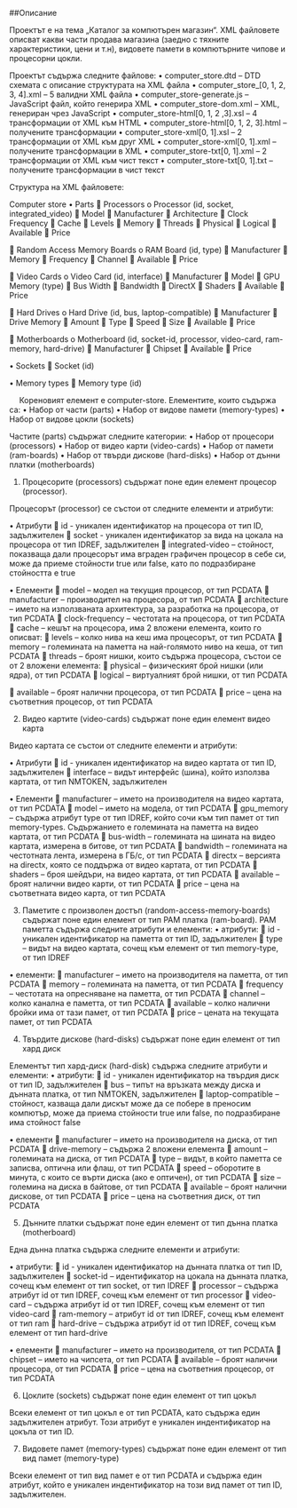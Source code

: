 ##Описание


Проектът е на тема „Каталог за компютърен магазин“. XML файловете описват какви части продава магазина (заедно с тяхните характеристики, цени и т.н), видовете памети  в компютърните чипове и процесорни цокли.


Проектът съдържа следните файлове:
•	computer_store.dtd – DTD схемата с описание структурата на XML файла
•	computer_store_[0, 1, 2, 3, 4].xml – 5 валидни XML файла
•	computer_store-generate.js – JavaScript файл, който генерира XML
•	computer_store-dom.xml – XML, генериран чрез JavaScript
•	computer_store-html[0, 1, 2 ,3].xsl – 4 трансформации от XML към HTML
•	computer_store-html[0, 1, 2, 3].html – получените трансформации
•	computer_store-xml[0, 1].xsl – 2 трансформации от XML към друг XML
•	computer_store-xml[0, 1].xml – получените трансформации в XML
•	computer_store-txt[0, 1].xml – 2 трансформации от XML към чист текст
•	computer_store-txt[0, 1].txt – получените трансформации в чист текст











Структура на XML файловете:

Computer store
•	Parts
	Processors 
o	Processor (id, socket, integrated_video)
	Model
	Manufacturer
	Architecture
	Clock Frequency
	Cache
	Levels
	Memory
	Threads
	Physical
	Logical
	Available
	Price


	Random Access Memory Boards
o	RAM Board (id, type)
	Manufacturer
	Memory
	Frequency
	Channel
	Available
	Price


	Video Cards
o	Video Card (id, interface)
	Manufacturer
	Model
	GPU Memory (type)
	Bus Width
	Bandwidth
	DirectX
	Shaders 
	Available
	Price



	Hard Drives
o	Hard Drive (id, bus, laptop-compatible)
	Manufacturer
	Drive Memory
	Amount
	Type
	Speed
	Size 
	Available
	Price

	Motherboards
o	Motherboard (id, socket-id, processor, video-card, ram-memory, hard-drive)
	Manufacturer
	Chipset
	Available
	Price

•	Sockets
	Socket (id)

•	Memory types
	Memory type (id)

 
Кореновият елемент е computer-store. Елементите, които съдържа са:
•	Набор от части (parts)
•	Набор от видове памети (memory-types)
•	Набор от видове цокли (sockets)

Частите (parts) съдържат следните категории:
•	Набор от процесори (processors)
•	Набор от видео карти (video-cards)
•	Набор от памети (ram-boards)
•	Набор от твърди дискове (hard-disks)
•	Набор от дънни платки (motherboards)

1.	Процесорите (processors) съдържат поне един елемент процесор (processor).

Процесорът (processor) се състои от следните елементи и атрибути:

•	Атрибути
	id - уникален идентификатор на процесора от тип ID, задължителен
	socket - уникален идентификатор за вида на цокала на процесора от тип IDREF, задължителен
	integrated-video – стойност, показваща дали процесорът има вграден графичен процесор в себе си, може да приеме стойности true или false, като по подразбиране стойността е true

•	Елементи
	model – модел на текущия процесор, от тип PCDATA
	manufacturer – производител на процесора, от тип PCDATA
	architecture – името на използваната архитектура, за разработка на процесора, от тип PCDATA
	clock-frequency – честотата на процесора, от тип PCDATA
	cache – кешът на процесора, има 2 вложени елемента, които го описват:
	levels – колко нива на кеш има процесорът, от тип PCDATA
	memory – големината на паметта на най-голямото ниво на кеша, от тип PCDATA
	threads – броят нишки, които съдържа процесора, състои се от 2 вложени елемента:
	physical – физическият брой нишки (или ядра), от тип PCDATA
	logical – виртуалният брой нишки, от тип PCDATA

	available – броят налични процесора, от тип PCDATA
	price – цена на съответния процесор, от тип PCDATA

2.	Видео картите (video-cards) съдържат поне един елемент видео карта

Видео картата се състои от следните елементи и атрибути:

•	Атрибути
	id - уникален идентификатор на видео картата от тип ID, задължителен
	interface – видът интерфейс (шина), който използва картата, от тип NMTOKEN, задължителен


•	Елементи
	manufacturer – името на производителя на видео картата, от тип PCDATA
	model – името на модела, от тип PCDATA
	gpu_memory – съдържа атрибут type от тип IDREF, който сочи към тип памет от тип memory-types. Съдържанието е големината на паметта на видео картата, от тип PCDATA
	bus-width – големината на шината на видео картата, измерена в битове, от тип PCDATA
	bandwidth – големината на честотната лента, измерена в ГБ/с, от тип PCDATA
	directx – версията на directx, която се поддържа от видео картата, от тип PCDATA
	shaders – броя шейдъри, на видео картата, от тип PCDATA
	available – броят налични видео карти, от тип PCDATA
	price – цена на съответната видео карта, от тип PCDATA



3.	Паметите с произволен достъп (random-access-memory-boards) съдържат поне един елемент от тип РАМ платка (ram-board).
РАМ паметта съдържа следните атрибути и елементи:
•	атрибути:
	id - уникален идентификатор на паметта от тип ID, задължителен
	type – видът на видео картата, сочещ към елемент от тип memory-type, от тип IDREF

•	елементи:
	manufacturer – името на производителя на паметта, от тип PCDATA
	memory – големината на паметта, от тип PCDATA
	frequency – честотата на опресняване на паметта, от тип PCDATA
	channel – колко канална е паметта, от тип PCDATA
	available – колко налични бройки има от тази памет, от тип PCDATA
	price – цената на текущата памет, от тип PCDATA

4.	Твърдите дискове (hard-disks) съдържат поне един елемент от тип хард диск

Елементът тип хард-диск (hard-disk) съдържа следните атрибути и елементи:
•	атрибути: 
	id - уникален идентификатор на твърдия диск от тип ID, задължителен
	bus – типът на връзката между диска и дънната платка, от тип NMTOKEN, задължителен
	laptop-compatible – стойност, казваща дали дискът може да се побере в преносим компютър, може да приема стойности true или false, по подразбиране има стойност false

•	елементи
	manufacturer – името на производителя на диска, от тип PCDATA
	drive-memory – съдържа 2 вложени елемента
	amount – големината на диска, от тип PCDATA
	type – видът, в който паметта се записва, оптична или флаш, от тип PCDATA
	speed – оборотите в минута, с които се върти диска (ако е оптичен), от тип PCDATA
	size – големина на диска в байтове, от тип PCDATA
	available – броят налични дискове, от тип PCDATA
	price – цена на съответния диск, от тип PCDATA


5.	Дънните платки съдържат поне един елемент от тип дънна платка (motherboard)

Една дънна платка съдържа следните елементи и атрибути:

•	атрибути:
	id - уникален идентификатор на дънната платка от тип ID, задължителен
	socket-id – идентификатор на цокала на дънната платка, сочещ към елемент от тип socket, от тип IDREF
	processor – съдържа атрибут id от тип IDREF, сочещ към елемент от тип processor
	video-card – съдържа атрибут id от тип IDREF, сочещ към елемент от тип video-card
	ram-memory – атрибут id от тип IDREF, сочещ към елемент от тип ram
	hard-drive – съдържа атрибут id от тип IDREF, сочещ към елемент от тип hard-drive

•	елементи
	manufacturer – името на производителя, от тип PCDATA
	chipset – името на чипсета, от тип PCDATA
	available – броят налични процесора, от тип PCDATA
	price – цена на съответния процесор, от тип PCDATA


6.	Цоклите (sockets) съдържат поне един елемент от тип цокъл

Всеки елемент от тип цокъл е от тип PCDATA, като съдържа един задължителен атрибут. Този атрибут е уникален индентификатор на цокъла от тип ID.

7.	Видовете памет (memory-types) съдържат поне един елемент от тип вид памет (memory-type)

Всеки елемент от тип вид памет е от тип PCDATA и съдържа един атрибут, който е уникален индентификатор на този вид памет от тип ID, задължителен.

